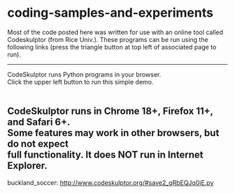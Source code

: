 # coding-samples-and-experiments

Most of the code posted here was written for use with an online tool called Codeskulptor (from Rice Univ.). These programs can be run using the following links (press the triangle button at top left of associated page to run).

----------------------------------------------------------------
CodeSkulptor runs Python programs in your browser.<br>
Click the upper left button to run this simple demo.<br><br>

CodeSkulptor runs in Chrome 18+, Firefox 11+, and Safari 6+.<br>
Some features may work in other browsers, but do not expect<br>
full functionality.  It does NOT run in Internet Explorer.<br>
----------------------------------------------------------------

buckland_soccer: http://www.codeskulptor.org/#save2_gRbEQJq0iE.py
